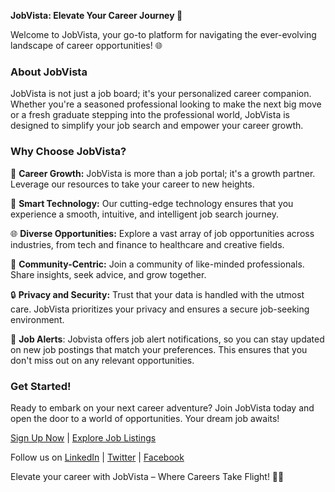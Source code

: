 **JobVista: Elevate Your Career Journey 🚀**

Welcome to JobVista, your go-to platform for navigating the ever-evolving landscape of career opportunities! 🌐

### About JobVista

JobVista is not just a job board; it's your personalized career companion. Whether you're a seasoned professional looking to make the next big move or a fresh graduate stepping into the professional world, JobVista is designed to simplify your job search and empower your career growth.

### Why Choose JobVista?

🚀 **Career Growth:** JobVista is more than a job portal; it's a growth partner. Leverage our resources to take your career to new heights.

🤖 **Smart Technology:** Our cutting-edge technology ensures that you experience a smooth, intuitive, and intelligent job search journey.

🌐 **Diverse Opportunities:** Explore a vast array of job opportunities across industries, from tech and finance to healthcare and creative fields.

👥 **Community-Centric:** Join a community of like-minded professionals. Share insights, seek advice, and grow together.

🔒 **Privacy and Security:** Trust that your data is handled with the utmost care. JobVista prioritizes your privacy and ensures a secure job-seeking environment.

🔔 **Job Alerts**: Jobvista offers job alert notifications, so you can stay updated on new job postings that match your preferences. This ensures that you don't miss out on any relevant opportunities.

### Get Started!

Ready to embark on your next career adventure? Join JobVista today and open the door to a world of opportunities. Your dream job awaits!

[Sign Up Now](#) | [Explore Job Listings](#)

Follow us on [LinkedIn](#) | [Twitter](#) | [Facebook](#)

Elevate your career with JobVista – Where Careers Take Flight! 🚀🌟
